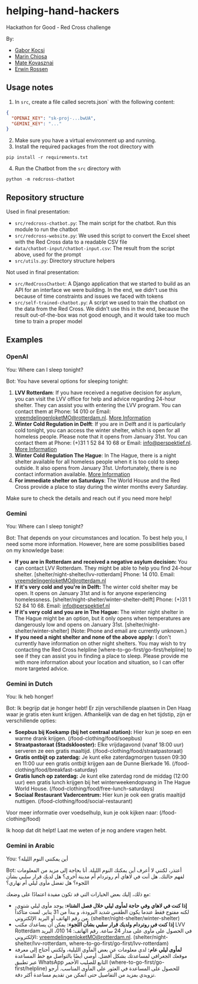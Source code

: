 # helping-hand-hackers
Hackathon for Good - Red Cross challenge

By:
- [Gabor Kocsi](https://github.com/kocsigabor99)
- [Marin Chiosa](https://github.com/MarinChiosa246602)
- [Mate Kovasznai](https://github.com/MateKovasznai241960)
- [Erwin Rossen](https://github.com/physicalattraction)

## Usage notes

1. In `src`, create a file called secrets.json` with the following content:
```json
{
  "OPENAI_KEY": "sk-proj-...bwUA",
  "GEMINI_KEY": "..."
}
```
2. Make sure you have a virtual environment up and running.
3. Install the required packages from the root directory with
```
pip install -r requirements.txt
```
4. Run the Chatbot from the `src` directory with 
```
python -m redcross-chatbot
```

## Repository structure

Used in final presentation:
- `src/redcross-chatbot.py`: The main script for the chatbot. Run this module to run the chatbot
- `src/redcross-website.py`: We used this script to convert the Excel sheet with the Red Cross data to a readable CSV file
- `data/chatbot-input/chatbot-input.csv`: The result from the script above, used for the prompt
- `src/utils.py`: Directory structure helpers

Not used in final presentation:
- `src/RedCrossChatbot`: A Django application that we started to build as an API for an interface we were building. In the end, we didn't use this because of time constraints and issues we faced with tokens
- `src/self-trained-chatbot.py`: A script we used to train the chatbot on the data from the Red Cross. We didn't use this in the end, because the result out-of-the-box was not good enough, and it would take too much time to train a proper model

## Examples

### OpenAI
You: Where can I sleep tonight?

Bot: You have several options for sleeping tonight:

1. **LVV Rotterdam**: If you have received a negative decision for asylum, you can visit the LVV office for help and advice regarding 24-hour shelter. They can assist you with entering the LVV program. You can contact them at Phone: 14 010 or Email: vreemdelingenloketMO@rotterdam.nl. [More Information](shelter/night-shelter/lvv-rotterdam)
2. **Winter Cold Regulation in Delft**: If you are in Delft and it is particularly cold tonight, you can access the winter shelter, which is open for all homeless people. Please note that it opens from January 31st. You can contact them at Phone: (+)31 1 52 84 10 68 or Email: info@perspektief.nl. [More Information](shelter/night-shelter/winter-shelter-delft)
3. **Winter Cold Regulation The Hague**: In The Hague, there is a night shelter available for all homeless people when it is too cold to sleep outside. It also opens from January 31st. Unfortunately, there is no contact information available. [More Information](shelter/night-shelter/winter-shelter)
4. **For immediate shelter on Saturdays**: The World House and the Red Cross provide a place to stay during the winter months every Saturday. 

Make sure to check the details and reach out if you need more help!

### Gemini
You: Where can I sleep tonight?

Bot: That depends on your circumstances and location.  To best help you, I need some more information.  However, here are some possibilities based on my knowledge base:

* **If you are in Rotterdam and received a negative asylum decision:**  You can contact LVV Rotterdam. They might be able to help you find 24-hour shelter.  [shelter/night-shelter/lvv-rotterdam]  Phone: 14 010. Email: vreemdelingenloketMO@rotterdam.nl
* **If it's very cold and you're in Delft:** The winter cold shelter may be open.  It opens on January 31st and is for anyone experiencing homelessness. [shelter/night-shelter/winter-shelter-delft] Phone: (+)31 1 52 84 10 68. Email: info@perspektief.nl
* **If it's very cold and you are in The Hague:** The winter night shelter in The Hague might be an option, but it only opens when temperatures are dangerously low and opens on January 31st. [shelter/night-shelter/winter-shelter]  (Note: Phone and email are currently unknown.)
* **If you need a night shelter and none of the above apply:** I don't currently have information on other night shelters.  You may wish to try contacting the Red Cross helpline [where-to-go-first/go-first/helpline] to see if they can assist you in finding a place to sleep.
Please provide me with more information about your location and situation, so I can offer more targeted advice.

### Gemini in Dutch
You: Ik heb honger!

Bot: Ik begrijp dat je honger hebt!  Er zijn verschillende plaatsen in Den Haag waar je gratis eten kunt krijgen.  Afhankelijk van de dag en het tijdstip, zijn er verschillende opties:

* **Soepbus bij Koekamp (bij het centraal station):** Hier kun je soep en een warme drank krijgen.  (/food-clothing/food/soepbus)
* **Straatpastoraat (Stadsklooster):** Elke vrijdagavond (vanaf 18:00 uur) serveren ze een gratis maaltijd.  (/food-clothing/food/straatpastoraat)
* **Gratis ontbijt op zaterdag:**  Je kunt elke zaterdagmorgen tussen 09:30 en 11:00 uur een gratis ontbijt krijgen aan de Dunne Bierkade 16. (/food-clothing/food/breakfast-saturday)
* **Gratis lunch op zaterdag:**  Je kunt elke zaterdag rond de middag (12:00 uur) een gratis lunch krijgen bij het winterweekendopvang in The Hague World House. (/food-clothing/food/free-lunch-saturdays)
* **Sociaal Restaurant Vadercentrum:** Hier kun je ook een gratis maaltijd nuttigen.  (/food-clothing/food/social-restaurant)

Voor meer informatie over voedselhulp, kun je ook kijken naar: (/food-clothing/food) 

Ik hoop dat dit helpt! Laat me weten of je nog andere vragen hebt.

### Gemini in Arabic
You: أين يمكنني النوم الليلة؟

Bot: أعتذر، لكنني لا أعرف أين يمكنك النوم الليلة.  أنا بحاجة إلى مزيد من المعلومات لفهم حالتك.  هل أنت في لاهاي أم روتردام أم مدينة أخرى؟ هل لديك قرار سلبي بشأن اللجوء؟ هل تفضل مأوى ليلي أم نهاري؟

مع ذلك، إليك بعض الخيارات التي قد تكون مفيدة اعتمادًا على وضعك:

* **إذا كنت في لاهاي وفي حاجة لمأوى ليلي خلال فصل الشتاء:**  يوجد مأوى ليلي شتوي، لكنه مفتوح فقط عندما يكون الطقس شديد البرودة، و يبدأ من 31 يناير.  لست متأكداً من رقم الهاتف أو البريد الإلكتروني.  (shelter/night-shelter/winter-shelter)
* **إذا كنت في روتردام ولديك قرار سلبي بشأن اللجوء:**  يمكن أن يساعدك مكتب LVV Rotterdam في الحصول على مأوى على مدار 24 ساعة.  رقم الهاتف: 14 010، البريد الإلكتروني: vreemdelingenloketMO@rotterdam.nl.  (shelter/night-shelter/lvv-rotterdam, where-to-go-first/go-first/lvv-rotterdam)
* **لمأوى ليلي عام:**  لدي معلومات عن بعض المآوي الليلية، ولكنني أحتاج إلى معرفة موقعك الجغرافي لمساعدتك بشكل أفضل.
أوصي أيضًا بالتواصل مع  خط المساعدة عبر تطبيق WhatsApp التابع للصليب الأحمر (where-to-go-first/go-first/helpline)  للحصول على المساعدة في العثور على المأوى المناسب.  أرجو تزويدي بمزيد من التفاصيل حتى أتمكن من تقديم مساعدة أكثر دقة.
